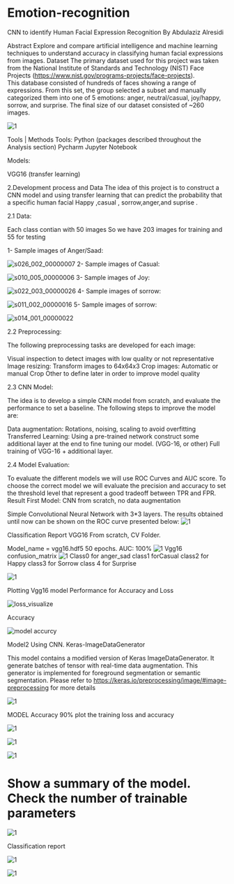 # Emotion-recognition

CNN to identify Human Facial Expression Recognition 
By Abdulaziz Alresidi

Abstract 
Explore and compare artificial intelligence and machine learning techniques to understand accuracy in classifying human facial expressions from images.
Dataset 
The primary dataset used for this project was taken from the National Institute of Standards and Technology (NIST) Face Projects (https://www.nist.gov/programs-projects/face-projects).  
This database consisted of hundreds of faces showing a range of expressions. From this set, the group selected a subset and manually categorized them into one of 5 emotions: anger, neutral/casual, joy/happy, sorrow, and surprise. The final size of our dataset consisted of ~260 images. 



![1](https://user-images.githubusercontent.com/29342294/49693013-391bf100-fb2e-11e8-94ab-88540e3d00b7.jpg)

Tools | Methods 
Tools: 
Python (packages described throughout the Analysis section) 
Pycharm 
Jupyter Notebook

Models: 

VGG16 (transfer learning) 


2.Development process and Data
The idea of this project is to construct a CNN model and using transfer learning that can predict the probability that a specific human facial Happy ,casual , sorrow,anger,and suprise .

2.1 Data:

Each class contian with 50 images So we have 203 images for training and 55 for testing 




1- Sample images of Anger/Saad:












![s026_002_00000007](https://user-images.githubusercontent.com/29342294/49693050-dc6d0600-fb2e-11e8-8abf-d074c93d28ce.png)
2- Sample images of Casual:










![s010_005_00000006](https://user-images.githubusercontent.com/29342294/49693060-fe668880-fb2e-11e8-9345-826a0f3296db.png)
3- Sample images of Joy:










![s022_003_00000026](https://user-images.githubusercontent.com/29342294/49693067-1e964780-fb2f-11e8-9b71-9aae513f435e.png)
4- Sample images of sorrow:





![s011_002_00000016](https://user-images.githubusercontent.com/29342294/49693070-32da4480-fb2f-11e8-9375-9652ce37704f.png)
5- Sample images of sorrow:





![s014_001_00000022](https://user-images.githubusercontent.com/29342294/49693076-4685ab00-fb2f-11e8-8c6e-2a37c37d5ce1.png)


2.2 Preprocessing:

The following preprocessing tasks are developed for each image:

Visual inspection to detect images with low quality or not representative
Image resizing: Transform images to 64x64x3
Crop images: Automatic or manual Crop
Other to define later in order to improve model quality

2.3 CNN Model:

The idea is to develop a simple CNN model from scratch, and evaluate the performance to set a baseline. The following steps to improve the model are:

Data augmentation: Rotations, noising, scaling to avoid overfitting
Transferred Learning: Using a pre-trained network construct some additional layer at the end to fine tuning our model. (VGG-16, or other)
Full training of VGG-16 + additional layer.

2.4 Model Evaluation:

To evaluate the different models we will use ROC Curves and AUC score. To choose the correct model we will evaluate the precision and accuracy to set the threshold level that represent a good tradeoff between TPR and FPR.
Result 
First Model: CNN from scratch, no data augmentation

Simple Convolutional Neural Network with 3*3 layers. The results obtained until now can be shown on the ROC curve presented below:
![1](https://user-images.githubusercontent.com/29342294/49693231-be090980-fb32-11e8-9ae1-47f5aba29c26.png)

Classification Report VGG16 From scratch, CV Folder.

Model_name = vgg16.hdf5
50 epochs. 
AUC: 100%
![1](https://user-images.githubusercontent.com/29342294/49693273-c9a90000-fb33-11e8-85d1-2ab38ecd2556.png)
Vgg16 confusion_matrix
![1](https://user-images.githubusercontent.com/29342294/49693287-18569a00-fb34-11e8-9912-06c466d21f43.png)
Class0 for anger_sad class1 forCasual class2 for Happy class3 for Sorrow class 4 for Surprise

![1](https://user-images.githubusercontent.com/29342294/49693296-64094380-fb34-11e8-9989-2c2199d85b09.png)

Plotting Vgg16 model Performance for Accuracy and Loss


![loss_visualize](https://user-images.githubusercontent.com/29342294/49693332-353f9d00-fb35-11e8-9f7a-7f6859e59b42.png)

Accuracy

![model accurcy](https://user-images.githubusercontent.com/29342294/49693333-3f619b80-fb35-11e8-8306-4306118f38c0.png)



 


Model2 Using CNN.
 Keras-ImageDataGenerator

This model contains a modified version of Keras ImageDataGenerator. It generate batches of tensor with real-time data augmentation. This generator is implemented for foreground segmentation or semantic segmentation.
 Please refer to https://keras.io/preprocessing/image/#image-preprocessing for more details

![1](https://user-images.githubusercontent.com/29342294/49693315-c5311700-fb34-11e8-979d-7a7194f0ccef.png)

MODEL Accuracy 90%
plot the training loss and accuracy



![1](https://user-images.githubusercontent.com/29342294/49693353-beef6a80-fb35-11e8-8410-3e25316603ee.png)


![1](https://user-images.githubusercontent.com/29342294/49693356-dc243900-fb35-11e8-8194-50e2be93fd83.png)

![1](https://user-images.githubusercontent.com/29342294/49693359-f78f4400-fb35-11e8-9578-fb0e06efa510.png)

# Show a summary of the model. Check the number of trainable parameters

![1](https://user-images.githubusercontent.com/29342294/49693368-2c9b9680-fb36-11e8-938c-b1182372c215.png)

Classification report

![1](https://user-images.githubusercontent.com/29342294/49693374-4b019200-fb36-11e8-9a3f-959de64c37e2.png)


![1](https://user-images.githubusercontent.com/29342294/49693376-80a67b00-fb36-11e8-85fa-7a5d36f333d2.png)






